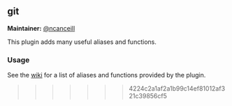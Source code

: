 ## git

**Maintainer:** [@ncanceill](https://github.com/ncanceill)

This plugin adds many useful aliases and functions.

### Usage

See the [wiki](https://github.com/robbyrussell/oh-my-zsh/wiki/Plugin:git) for a list of aliases and functions provided by the plugin.

>>>>>>> 4224c2a1af2a1b99c14ef81012af321c39856cf5
